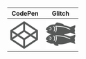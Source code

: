 
CodePen | Glitch
:---:|:---:
[![CodePen](assets/codepen.svg)](https://codepen.io/sannekarlsson) | [![Glitch](assets/glitch.svg)](https://glitch.com/@sannekarlsson)
